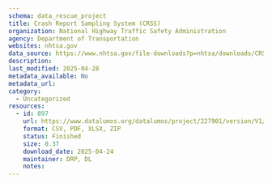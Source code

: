 ```yaml
---
schema: data_rescue_project 
title: Crash Report Sampling System (CRSS)
organization: National Highway Traffic Safety Administration
agency: Department of Transportation
websites: nhtsa.gov
data_source: https://www.nhtsa.gov/file-downloads?p=nhtsa/downloads/CRSS/
description: 
last_modified: 2025-04-28
metadata_available: No
metadata_url: 
category:
  - Uncategorized
resources:
  - id: 897
    url: https://www.datalumos.org/datalumos/project/227901/version/V1/view
    format: CSV, PDF, XLSX, ZIP
    status: Finished
    size: 0.37
    download_date: 2025-04-24
    maintainer: DRP, DL
    notes: 
---
```

